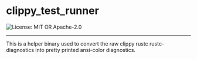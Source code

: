<!-- dprint-ignore-file -->
<!-- sync-readme title [[ -->
# clippy_test_runner
<!-- sync-readme ]] -->

<!-- sync-readme badge [[ -->
![License: MIT OR Apache-2.0](https://img.shields.io/badge/license-MIT%20OR%20Apache--2.0-purple.svg?style=flat-square)
<!-- sync-readme ]] -->

---

<!-- sync-readme rustdoc [[ -->
This is a helper binary used to convert the raw clippy rustc rustc-diagnostics
into pretty printed ansi-color diagnostics.
<!-- sync-readme ]] -->
